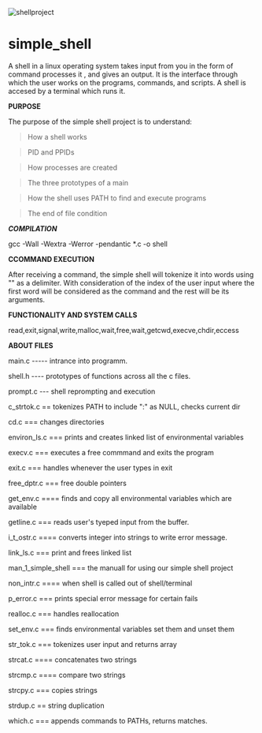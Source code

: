 ![shellproject](https://user-images.githubusercontent.com/68068538/129479572-2b6a7e69-c9d1-442d-80f1-a8ea9655fd54.png)
# simple_shell
A shell in a linux operating system takes input from you in the form of command processes it , and gives an output. It is the interface through which the user works on the programs, commands, and scripts. A shell is accesed by a terminal which runs it.

**PURPOSE**

The purpose of the simple shell project is to understand:

>How a shell works

>PID and PPIDs

>How processes are created

>The three prototypes of a main

>How the shell uses PATH to find and execute programs

>The end of file condition

**_COMPILATION_**

gcc -Wall -Wextra -Werror -pendantic *.c -o shell

**CCOMMAND EXECUTION**

After receiving a command, the simple shell will tokenize it into words using "" as a delimiter. With consideration of the index of the user input where the first word will be considered as the command and the rest will be its arguments.

**FUNCTIONALITY AND SYSTEM CALLS**

read,exit,signal,write,malloc,wait,free,wait,getcwd,execve,chdir,eccess

**ABOUT FILES**

main.c ----- intrance into programm.

shell.h ---- prototypes of functions across all the c files.

prompt.c --- shell reprompting and execution

c_strtok.c == tokenizes PATH to include ":" as NULL, checks current dir

cd.c === changes directories

environ_ls.c === prints and creates linked list of environmental variables

execv.c === executes a free commmand and exits the program

exit.c === handles whenever the user types in exit

free_dptr.c ===  free double pointers

get_env.c ==== finds and copy all environmental variables which are available

getline.c === reads user's tyeped input from the buffer.

i_t_ostr.c ==== converts integer into strings to write error message.

link_ls.c ===  print and frees linked list

man_1_simple_shell === the manuall for using our simple shell project

non_intr.c ==== when shell is called out of shell/terminal

p_error.c === prints special error message for certain fails

realloc.c === handles reallocation

set_env.c === finds environmental variables set them and unset them

str_tok.c  === tokenizes user input and returns array

strcat.c ==== concatenates two strings

strcmp.c ==== compare two strings

strcpy.c === copies strings

strdup.c == string duplication

which.c === appends commands to PATHs, returns matches.
